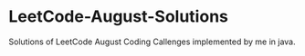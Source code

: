 # LeetCode-August-Solutions
Solutions of LeetCode August Coding Callenges implemented by me in java.
